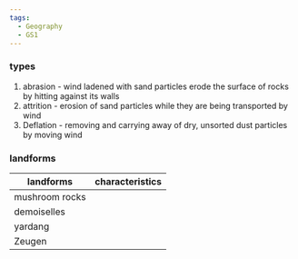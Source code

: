```yaml
---
tags:
  - Geography
  - GS1
---
```

### types
1. abrasion - wind ladened with sand particles erode the surface of rocks by hitting against its walls
2. attrition - erosion of sand particles while they are being transported by wind
3. Deflation - removing and carrying away of dry, unsorted dust particles by moving wind

### landforms

| landforms      | characteristics |
| -------------- | --------------- |
| mushroom rocks |                 |
| demoiselles    |                 |
| yardang        |                 |
| Zeugen         |                 |
